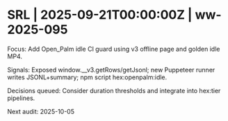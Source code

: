 # SRL | 2025-09-21T00:00:00Z | ww-2025-095

Focus: Add Open_Palm idle CI guard using v3 offline page and golden idle MP4.

Signals: Exposed window.__v3.getRows/getJsonl; new Puppeteer runner writes JSONL+summary; npm script hex:openpalm:idle.

Decisions queued: Consider duration thresholds and integrate into hex:tier pipelines.

Next audit: 2025-10-05
